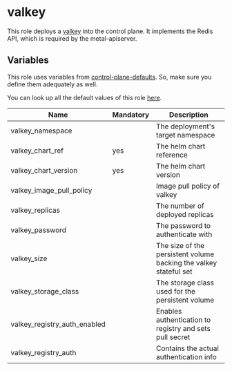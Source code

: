 # valkey

This role deploys a [valkey](https://valkey.io/) into the control plane. It implements the Redis API, which is required by the metal-apiserver.

## Variables

This role uses variables from [control-plane-defaults](/control-plane). So, make sure you define them adequately as well.

You can look up all the default values of this role [here](defaults/main.yaml).

| Name                         | Mandatory | Description                                                       |
| ---------------------------- | --------- | ----------------------------------------------------------------- |
| valkey_namespace             |           | The deployment's target namespace                                 |
| valkey_chart_ref             | yes       | The helm chart reference                                          |
| valkey_chart_version         | yes       | The helm chart version                                            |
| valkey_image_pull_policy     |           | Image pull policy of valkey                                       |
| valkey_replicas              |           | The number of deployed replicas                                   |
| valkey_password              |           | The password to authenticate with                                 |
| valkey_size                  |           | The size of the persistent volume backing the valkey stateful set |
| valkey_storage_class         |           | The storage class used for the persistent volume                  |
| valkey_registry_auth_enabled |           | Enables authentication to registry and sets pull secret           |
| valkey_registry_auth         |           | Contains the actual authentication info                           |
